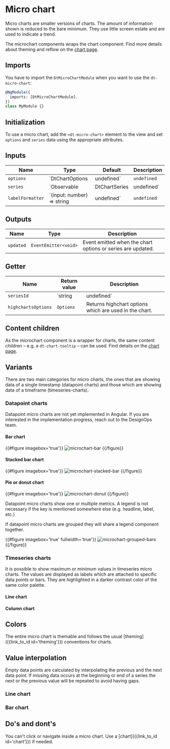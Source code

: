 # Micro chart

Micro charts are smaller versions of charts. The amount of information shown is
reduced to the bare minimum. They use little screen estate and are used to
indicate a trend.

<docs-source-example example="MicroChartDefaultExample" fullwidth="true"></docs-source-example>

The microchart components wraps the chart component. Find more details about
theming and reflow on the [chart page](/components/charts/).

## Imports

You have to import the `DtMicroChartModule` when you want to use the
`dt-micro-chart`:

```typescript
@NgModule({
  imports: [DtMicroChartModule],
})
class MyModule {}
```

## Initialization

To use a micro chart, add the `<dt-micro-chart>` element to the view and set
`options` and `series` data using the appropriate attributes.

## Inputs

| Name             | Type                                                    | Default     | Description                                                                                                                                                      |
| ---------------- | ------------------------------------------------------- | ----------- | ---------------------------------------------------------------------------------------------------------------------------------------------------------------- |
| `options`        | `DtChartOptions | undefined`                            | `undefined` | Sets options for the chart. `DtChartOptions` extends from `Highcharts.Options`, but removes the series property. The series property is passed as its own input. |
| `series`         | `Observable<DtChartSeries> | DtChartSeries | undefined` | `undefined` | Sets the series of the chart. The type can either be a stream of series data for continuous updates or a static array.                                           |
| `labelFormatter` | `(input: number) => string | undefined`                 | `undefined` | Sets the label formatter function for the min and max data point.                                                                                                |

## Outputs

| Name      | Type                 | Description                                                 |
| --------- | -------------------- | ----------------------------------------------------------- |
| `updated` | `EventEmitter<void>` | Event emitted when the chart options or series are updated. |

## Getter

| Name                | Return value         | Description                                                   |
| ------------------- | -------------------- | ------------------------------------------------------------- |
| `seriesId`          | `string | undefined` | Gets the series ID of the series currently used in the chart. |
| `highchartsOptions` | `Options`            | Returns highchart options which are used in the chart.        |

## Content children

As the microchart component is a wrapper for charts, the same content children –
e.g. a `dt-chart-tooltip` – can be used. Find details on the
[chart page](/components/charts/).

## Variants

There are two main categories for micro charts, the ones that are showing data
of a single timestamp (datapoint charts) and those which are showing data of a
timeframe (timeseries-charts).

### Datapoint charts

Datapoint micro charts are not yet implemented in Angular. If you are interested
in the implementation progress, reach out to the DesignOps team.

#### Bar chart

{{#figure imagebox='true'}}
![microchart-bar](https://d24pvdz4mvzd04.cloudfront.net/test/microchart-bar-206-e3d25d75c8.png)
{{/figure}}

#### Stacked bar chart

{{#figure imagebox='true'}}
![microchart-stacked-bar](https://d24pvdz4mvzd04.cloudfront.net/test/microchart-stacked-739-57f0371110.png)
{{/figure}}

#### Pie or donut chart

{{#figure imagebox='true'}}
![microchart-donut](https://d24pvdz4mvzd04.cloudfront.net/test/microchart-donut-339-9edbe58d0f.png)
{{/figure}}

Datapoint micro charts show one or multiple metrics. A legend is not necessary
if the key is mentioned somewhere else (e.g. headline, label, etc.)

If datapoint micro charts are grouped they will share a legend component
together.

{{#figure imagebox='true' fullwidth='true'}}
![microchart-grouped-bars](https://d24pvdz4mvzd04.cloudfront.net/test/microchart-grouped-bars-1604-03903594b1.png)
{{/figure}}

### Timeseries charts

It is possible to show maximum or minimum values in timeseries micro charts. The
values are displayed as labels which are attached to specific data points or
bars. They are highlighted in a darker contrast color of the same color palette.

#### Line chart

<docs-source-example example="MicroChartDefaultExample" fullwidth="true"></docs-source-example>

#### Column chart

<docs-source-example example="MicroChartColumnsExample" fullwidth="true"></docs-source-example>

<docs-source-example example="MicroChartStreamExample" fullwidth="true"></docs-source-example>

## Colors

The entire micro chart is themable and follows the usual
[theming]({{link_to_id id='theming'}}) conventions for charts.

## Value interpolation

Empty data points are calculated by interpolating the previous and the next data
point. If missing data occurs at the beginning or end of a series the next or
the previous value will be repeated to avoid having gaps.

### Line chart

<docs-source-example example="MicroChartInterpolatedExample" fullwidth="true"></docs-source-example>

### Bar chart

<docs-source-example example="MicroChartColumnsInterpolatedExample" fullwidth="true"></docs-source-example>

## Do's and dont's

You can't click or navigate inside a micro chart. Use a
[chart]({{link_to_id id='chart'}}) if needed.
